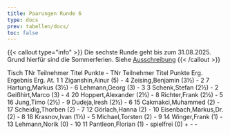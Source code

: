 ```yaml
---
title: Paarungen Runde 6
type: docs
prev: tabellen/docs/
toc: false
---
```


{{< callout type="info" >}}
Die sechste Runde geht bis zum 31.08.2025. Grund hierfür sind die Sommerferien. Siehe <a href="https://vm.ilmenauer-schachverein.de/2025/ausschreibung/">Ausschreibung</a>
{{< /callout >}}

<runde>
Tisch	TNr	Teilnehmer	Titel	Punkte	-	TNr	Teilnehmer	Titel	Punkte	Erg.	Ergebnis	Erg.	At.
1	1	Ziganshin,Ainur		(5)	-	4	Zeising,Benjamin		(3½)		-		 
2	7	Hartung,Markus		(3½)	-	6	Lehmann,Georg		(3)		-		 
3	3	Schenk,Stefan		(2½)	-	2	Geißhirt,Marco		(3)		-		 
4	20	Hoppert,Alexander		(2½)	-	8	Richter,Frank		(2½)		-		 
5	16	Jung,Timo		(2½)	-	9	Dudeja,Iresh		(2½)		-		 
6	15	Cakmakci,Muhammed		(2)	-	17	Scheidig,Thorben		(2)		-		 
7	12	Görlach,Hanna		(2)	-	10	Eisenbach,Markus,Dr.		(2)		-		 
8	18	Krasnov,Ivan		(1½)	-	5	Michael,Torsten		(2)		-		 
9	14	Winger,Frank		(1)	-	13	Lehmann,Norik		(0)		-		 
10	11	Pantleon,Florian		(1)	-		spielfrei		(0)	+	-	-

</runde>
